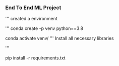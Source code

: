### End To End ML Project ### 
'''
created a environment

'''
conda create -p venv python==3.8

conda activate venv/
'''
Install all necessary libraries

'''

pip install -r requirements.txt